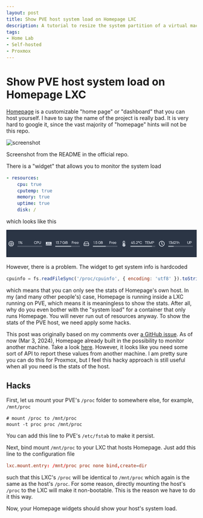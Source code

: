 ```yaml
---
layout: post
title: Show PVE host system load on Homepage LXC
description: A tutorial to resize the system partition of a virtual machine
tags:
- Home Lab
- Self-hosted
- Proxmox
---
```

# Show PVE host system load on Homepage LXC

[Homepage][homepage] is a customizable "home page" or "dashboard" that you can
host yourself. I have to say the name of the project is really bad. It is very
hard to google it, since the vast majority of "homepage" hints will not be this
repo.

![screenshot](https://github.com/gethomepage/homepage/blob/main/images/1.png?raw=true)

Screenshot from the README in the official repo.

There is a "widget" that allows you to monitor the system load

```yaml
- resources:
    cpu: true
    cputemp: true
    memory: true
    uptime: true
    disk: /
```

which looks like this

![load](../../../images/homelab/homepage_system_load.png)

However, there is a problem. The widget to get system info is hardcoded

```js
cpuinfo = fs.readFileSync('/proc/cpuinfo', { encoding: 'utf8' }).toString().split('\n');
```

which means that you can only see the stats of Homepage's own host. In my (and
many other people's) case, Homepage is running inside a LXC running on PVE,
which means it is meaningless to show the stats. After all, why do you even
bother with the "system load" for a container that only runs Homepage. You will
never run out of resources anyway. To show the stats of the PVE host, we need
apply some hacks.

This post was originally based on my comments over [a GitHub issue][issue]. As
of now (Mar 3, 2024), Homepage already built in the possibility to monitor
another machine. Take a look [here][new]. However, it looks like you need some
sort of API to report these values from another machine. I am pretty sure you
can do this for Proxmox, but I feel this hacky approach is still useful when all
you need is the stats of the host.

## Hacks

First, let us mount your PVE's `/proc` folder to somewhere else, for example,
`/mnt/proc` 

```shell
# mount /proc to /mnt/proc
mount -t proc proc /mnt/proc
```

You can add this line to PVE's `/etc/fstab` to make it persist.

Next, bind mount `/mnt/proc` to your LXC that hosts Homepage. Just add this line
to the configuration file

```conf
lxc.mount.entry: /mnt/proc proc none bind,create=dir
```

such that this LXC's `/proc` will be identical to `/mnt/proc` which again is the
same as the host's `/proc`. For some reason, directly mounting the host's
`/proc` to the LXC will make it non-bootable. This is the reason we have to do
it this way.

Now, your Homepage widgets should show your host's system load.

[homepage]: https://github.com/gethomepage/homepage
[issue]: https://github.com/gethomepage/homepage/issues/210#issuecomment-1565088878
[new]: https://gethomepage.dev/latest/widgets/services/glances/